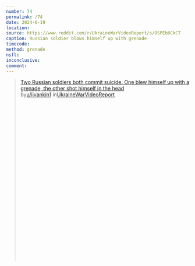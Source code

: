 ```yaml
---
number: 74
permalink: /74
date: 2024-6-19
location: 
source: https://www.reddit.com/r/UkraineWarVideoReport/s/OSPEb6CkCT
caption: Russian soldier blows himself up with grenade
timecode: 
method: grenade
nsfl: 
inconclusive: 
comment: 
---
```

<blockquote class="reddit-embed-bq" style="height:500px" data-embed-height="740"><a href="https://www.reddit.com/r/UkraineWarVideoReport/comments/1djinaf/two_russian_soldiers_both_commit_suicide_one_blew/">Two Russian soldiers both commit suicide. One blew himself up with a grenade, the other shot himself in the head </a><br> by<a href="https://www.reddit.com/user/iivankin1/">u/iivankin1</a> in<a href="https://www.reddit.com/r/UkraineWarVideoReport/">UkraineWarVideoReport</a></blockquote><script async="" src="https://embed.reddit.com/widgets.js" charset="UTF-8"></script>